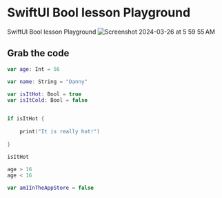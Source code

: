 # SwiftUI Bool lesson Playground
SwiftUI Bool lesson Playground
![Screenshot 2024-03-26 at 5 59 55 AM](https://github.com/danielurra/SwiftUI-Bool-lesson-Playground/assets/51704179/46ebeb3d-da52-4169-83f9-356962a9404a)

## Grab the code
```swift
var age: Int = 56

var name: String = "Danny"

var isItHot: Bool = true
var isItCold: Bool = false


if isItHot {
    
    print("It is really hot!")
    
}

isItHot

age > 16
age < 16

var amIInTheAppStore = false



```
